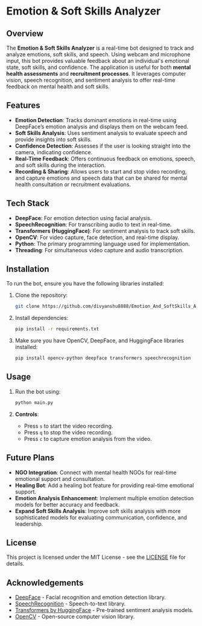 # Emotion & Soft Skills Analyzer

## Overview
The **Emotion & Soft Skills Analyzer** is a real-time bot designed to track and analyze emotions, soft skills, and speech. Using webcam and microphone input, this bot provides valuable feedback about an individual's emotional state, soft skills, and confidence. The application is useful for both **mental health assessments** and **recruitment processes**. It leverages computer vision, speech recognition, and sentiment analysis to offer real-time feedback on mental health and soft skills.

## Features
- **Emotion Detection**: Tracks dominant emotions in real-time using DeepFace’s emotion analysis and displays them on the webcam feed.
- **Soft Skills Analysis**: Uses sentiment analysis to evaluate speech and provide insights into soft skills.
- **Confidence Detection**: Assesses if the user is looking straight into the camera, indicating confidence.
- **Real-Time Feedback**: Offers continuous feedback on emotions, speech, and soft skills during the interaction.
- **Recording & Sharing**: Allows users to start and stop video recording, and capture emotions and speech data that can be shared for mental health consultation or recruitment evaluations.

## Tech Stack
- **DeepFace**: For emotion detection using facial analysis.
- **SpeechRecognition**: For transcribing audio to text in real-time.
- **Transformers (HuggingFace)**: For sentiment analysis to track soft skills.
- **OpenCV**: For video capture, face detection, and real-time display.
- **Python**: The primary programming language used for implementation.
- **Threading**: For simultaneous video capture and audio transcription.

## Installation

To run the bot, ensure you have the following libraries installed:

1. Clone the repository:
    ```bash
    git clone https://github.com/divyanshu8888/Emotion_And_SoftSkills_Analyzer.git
    ```

2. Install dependencies:
    ```bash
    pip install -r requirements.txt
    ```

3. Make sure you have OpenCV, DeepFace, and HuggingFace libraries installed:
    ```bash
    pip install opencv-python deepface transformers speechrecognition
    ```

## Usage

1. Run the bot using:
    ```bash
    python main.py
    ```

2. **Controls**:
    - Press `s` to start the video recording.
    - Press `q` to stop the video recording.
    - Press `c` to capture emotion analysis from the video.

## Future Plans
- **NGO Integration**: Connect with mental health NGOs for real-time emotional support and consultation.
- **Healing Bot**: Add a healing bot feature for providing real-time emotional support.
- **Emotion Analysis Enhancement**: Implement multiple emotion detection models for better accuracy and feedback.
- **Expand Soft Skills Analysis**: Improve soft skills analysis with more sophisticated models for evaluating communication, confidence, and leadership.

## License
This project is licensed under the MIT License - see the [LICENSE](LICENSE) file for details.

## Acknowledgements
- [DeepFace](https://github.com/serengil/deepface) - Facial recognition and emotion detection library.
- [SpeechRecognition](https://pypi.org/project/SpeechRecognition/) - Speech-to-text library.
- [Transformers by HuggingFace](https://huggingface.co/) - Pre-trained sentiment analysis models.
- [OpenCV](https://opencv.org/) - Open-source computer vision library.
